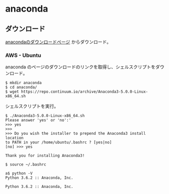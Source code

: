# anaconda

## ダウンロード

[anacondaのダウンロードページ](!https://www.anaconda.com/download/) からダウンロード。

### AWS - Ubuntu
anaconda のページのダウンロードのリンクを取得し、シェルスクリプトをダウンロード。

``` 
$ mkdir anaconda
$ cd anaconda/
$ wget https://repo.continuum.io/archive/Anaconda3-5.0.0-Linux-x86_64.sh
```
シェルスクリプトを実行。

```
$ ./Anaconda3-5.0.0-Linux-x86_64.sh 
Please answer 'yes' or 'no':'
>>> yes
>>> 
>>> Do you wish the installer to prepend the Anaconda3 install location
to PATH in your /home/ubuntu/.bashrc ? [yes|no]
[no] >>> yes

Thank you for installing Anaconda3!

$ source ~/.bashrc

a$ python -V
Python 3.6.2 :: Anaconda, Inc.

```

```
Python 3.6.2 :: Anaconda, Inc.
```

